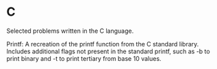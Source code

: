 # C
Selected problems written in the C language.

Printf: A recreation of the printf function from the C standard library. Includes additional flags not
present in the standard printf, such as -b to print binary and -t to print tertiary from base 10 values.
